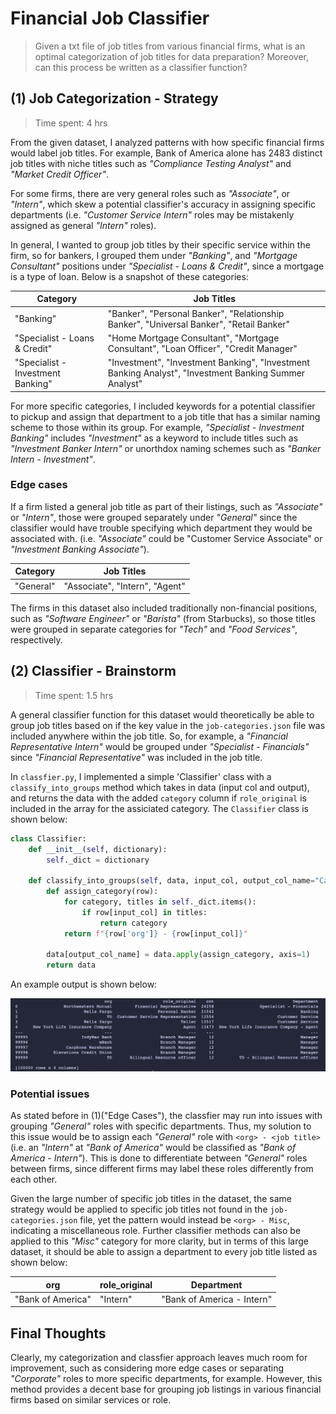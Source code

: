 # Financial Job Classifier

> Given a txt file of job titles from various financial firms, what is an optimal categorization of job titles for data preparation? Moreover, can this process be written as a classifier function?

## (1) Job Categorization - Strategy

> Time spent: 4 hrs

From the given dataset, I analyzed patterns with how specific financial firms would label job titles. For example, Bank of America alone has 2483 distinct job titles with niche titles such as _"Compliance Testing Analyst"_ and _"Market Credit Officer"_.

For some firms, there are very general roles such as _"Associate"_, or _"Intern"_, which skew a potential classifier's accuracy in assigning specific departments (i.e. _"Customer Service Intern"_ roles may be mistakenly assigned as general _"Intern"_ roles).

In general, I wanted to group job titles by their specific service within the firm, so for bankers, I grouped them under _"Banking"_, and _"Mortgage Consultant"_ positions under _"Specialist - Loans & Credit"_, since a mortgage is a type of loan. Below is a snapshot of these categories:

| Category                          | Job Titles                                                                                            |
| --------------------------------- | ----------------------------------------------------------------------------------------------------- |
| "Banking"                         | "Banker", "Personal Banker", "Relationship Banker", "Universal Banker", "Retail Banker"               |
| "Specialist - Loans & Credit"     | "Home Mortgage Consultant", "Mortgage Consultant", "Loan Officer", "Credit Manager"                   |
| "Specialist - Investment Banking" | "Investment", "Investment Banking", "Investment Banking Analyst", "Investment Banking Summer Analyst" |

For more specific categories, I included keywords for a potential classifier to pickup and assign that department to a job title that has a similar naming scheme to those within its group. For example, _"Specialist - Investment Banking"_ includes _"Investment"_ as a keyword to include titles such as _"Investment Banker Intern"_ or unorthdox naming schemes such as _"Banker Intern - Investment"_.

### Edge cases

If a firm listed a general job title as part of their listings, such as _"Associate"_ or _"Intern"_, those were grouped separately under _"General"_ since the classifier would have trouble specifying which department they would be associated with. (i.e. _"Associate"_ could be "Customer Service Associate" or _"Investment Banking Associate"_).

| Category  | Job Titles                     |
| --------- | ------------------------------ |
| "General" | "Associate", "Intern", "Agent" |

The firms in this dataset also included traditionally non-financial positions, such as _"Software Engineer"_ or _"Barista"_ (from Starbucks), so those titles were grouped in separate categories for _"Tech"_ and _"Food Services"_, respectively.

## (2) Classifier - Brainstorm

> Time spent: 1.5 hrs

A general classifier function for this dataset would theoretically be able to group job titles based on if the key value in the `job-categories.json` file was included anywhere within the job title. So, for example, a _"Financial Representative Intern"_ would be grouped under _"Specialist - Financials"_ since _"Financial Representative"_ was included in the job title.

In `classfier.py`, I implemented a simple 'Classifier' class with a `classify_into_groups` method which takes in data (input col and output), and returns the data with the added `category` column if `role_original` is included in the array for the assiciated category. The `Classifier` class is shown below:

```py
class Classifier:
    def __init__(self, dictionary):
        self._dict = dictionary

    def classify_into_groups(self, data, input_col, output_col_name="Category"):
        def assign_category(row):
            for category, titles in self._dict.items():
                if row[input_col] in titles:
                    return category
            return f"{row['org']} - {row[input_col]}"

        data[output_col_name] = data.apply(assign_category, axis=1)
        return data
```

An example output is shown below:

![classifier.py output](./img/classifier_output1.png)

### Potential issues

As stated before in (1)("Edge Cases"), the classfier may run into issues with grouping _"General"_ roles with specific departments. Thus, my solution to this issue would be to assign each _"General"_ role with `<org> - <job title>` (i.e. an _"Intern"_ at _"Bank of America"_ would be classified as _"Bank of America - Intern"_). This is done to differentiate between _"General"_ roles between firms, since different firms may label these roles differently from each other.

Given the large number of specific job titles in the dataset, the same strategy would be applied to specific job titles not found in the `job-categories.json` file, yet the pattern would instead be `<org> - Misc`, indicating a miscellaneous role. Further classifier methods can also be applied to this _"Misc"_ category for more clarity, but in terms of this large dataset, it should be able to assign a department to every job title listed as shown below:

| org               | role_original | Department                 |
| ----------------- | ------------- | -------------------------- |
| "Bank of America" | "Intern"      | "Bank of America - Intern" |

## Final Thoughts

Clearly, my categorization and classfier approach leaves much room for improvement, such as considering more edge cases or separating _"Corporate"_ roles to more specific departments, for example. However, this method provides a decent base for grouping job listings in various financial firms based on similar services or role.
